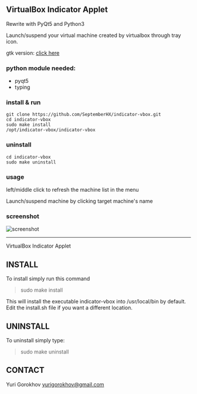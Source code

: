 ## VirtualBox Indicator Applet

Rewrite with PyQt5 and Python3

Launch/suspend your virtual machine created by virtualbox through tray icon.

gtk version:  [click here](https://github.com/yurigorokhov/indicator-vbox)

### python module needed:

* pyqt5
* typing

### install & run

```shell
git clone https://github.com/SeptemberHX/indicator-vbox.git
cd indicator-vbox
sudo make install
/opt/indicator-vbox/indicator-vbox
```

### uninstall

```shell
cd indicator-vbox
sudo make uninstall
```

### usage

left/middle click to refresh the machine list in the menu

Launch/suspend machine by clicking target machine's name

### screenshot

![screenshot](https://github.com/SeptemberHX/indicator-vbox/blob/master/screenshot_new.png)

--------------------------------------------

VirtualBox Indicator Applet

INSTALL
--------------------------------------------

To install simply run this command
> sudo make install

This will install the executable indicator-vbox into /usr/local/bin by default.
Edit the install.sh file if you want a different location.

UNINSTALL
--------------------------------------------

To uninstall simply type:
> sudo make uninstall

CONTACT
--------------------------------------------

Yuri Gorokhov
yurigorokhov@gmail.com

